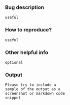 ### Bug description
```
useful
```
### How to reproduce?
```
useful
```
### Other helpful info
```
optional
```

### Output
```
Please try to include a
sample of the output as a
screenshot or markdown code
snippet
```
